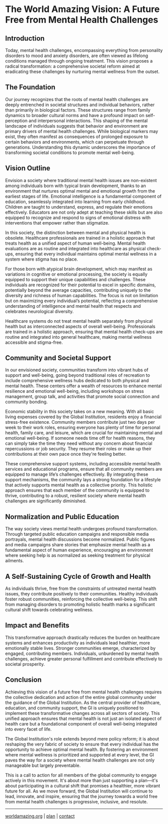 # **The World Amazing Vision: A Future Free from Mental Health Challenges**

## **Introduction**
Today, mental health challenges, encompassing everything from personality disorders to mood and anxiety disorders, are often viewed as lifelong conditions managed through ongoing treatment. This vision proposes a radical transformation: a comprehensive societal reform aimed at eradicating these challenges by nurturing mental wellness from the outset.

## **The Foundation**
Our journey recognizes that the roots of mental health challenges are deeply entrenched in societal structures and individual behaviors, rather than primarily in biological factors. These structures range from family dynamics to broader cultural norms and have a profound impact on self-perception and interpersonal interactions. This shaping of the mental landscape of individuals suggests that behavior and environment are primary drivers of mental health challenges. While biological markers may exist, they often manifest as consequences of prolonged exposure to certain behaviors and environments, which can perpetuate through generations. Understanding this dynamic underscores the importance of transforming societal conditions to promote mental well-being.

## **Vision Outline**
Envision a society where traditional mental health issues are non-existent among individuals born with typical brain development, thanks to an environment that nurtures optimal mental and emotional growth from the earliest stages of life. Emotional intelligence is a fundamental component of education, seamlessly integrated into learning from early childhood. Children are taught to understand, express, and regulate their emotions effectively. Educators are not only adept at teaching these skills but are also equipped to recognize and respond to signs of emotional distress with interventions that empower rather than stigmatize.

In this society, the distinction between mental and physical health is obsolete. Healthcare professionals are trained in a holistic approach that treats health as a unified aspect of human well-being. Mental health evaluations are as routine and integrated into healthcare as physical check-ups, ensuring that every individual maintains optimal mental wellness in a system where stigma has no place.

For those born with atypical brain development, which may manifest as variations in cognitive or emotional processing, the society is equally equipped to support their unique capabilities and challenges. These individuals are recognized for their potential to excel in specific domains, potentially beyond the average capacities, contributing uniquely to the diversity and richness of human capabilities. The focus is not on limitation but on maximizing every individual’s potential, reflecting a comprehensive understanding of intelligence and mental health that respects and celebrates neurological diversity.

Healthcare systems do not treat mental health separately from physical health but as interconnected aspects of overall well-being. Professionals are trained in a holistic approach, ensuring that mental health check-ups are routine and integrated into general healthcare, making mental wellness accessible and stigma-free.

## **Community and Societal Support**
In our envisioned society, communities transform into vibrant hubs of support and well-being, going beyond traditional roles of recreation to include comprehensive wellness hubs dedicated to both physical and mental health. These centers offer a wealth of resources to enhance mental resilience and emotional well-being, including workshops on stress management, group talk, and activities that promote social connection and community bonding.

Economic stability in this society takes on a new meaning. With all basic living expenses covered by the Global Institution, residents enjoy a financial stress-free existence. Community members contribute just two days per week to their work roles, ensuring everyone has plenty of time for personal health, family care, and leisure, which are crucial for maintaining mental and emotional well-being. If someone needs time off for health reasons, they can simply take the time they need without any concern about financial repercussions or job security. They resume their roles or make up their contributions at their own pace once they're feeling better.

<!-- Should any member pass away before completing their expected contributions, they will be resurrected to ensure total work equality.-->

These comprehensive support systems, including accessible mental health services and educational programs, ensure that all community members are equipped to manage life’s challenges effectively. By integrating these support mechanisms, the community lays a strong foundation for a lifestyle that actively supports mental health as a collective priority. This holistic approach ensures that each member of the community is equipped to thrive, contributing to a robust, resilient society where mental health challenges are significantly diminished.

## **Normalization and Public Education**
The way society views mental health undergoes profound transformation. Through targeted public education campaigns and responsible media portrayals, mental health discussions become normalized. Public figures and media campaigns share stories that emphasize mental health as a fundamental aspect of human experience, encouraging an environment where seeking help is as normalized as seeking treatment for physical ailments.

## **A Self-Sustaining Cycle of Growth and Health**
As individuals thrive, free from the constraints of untreated mental health issues, they contribute positively to their communities. Healthy individuals foster robust communities, reinforcing the collective well-being. This shift from managing disorders to promoting holistic health marks a significant cultural shift towards celebrating wellness.

## **Impact and Benefits**
This transformative approach drastically reduces the burden on healthcare systems and enhances productivity as individuals lead healthier, more emotionally stable lives. Stronger communities emerge, characterized by engaged, contributing members. Individuals, unburdened by mental health challenges, achieve greater personal fulfillment and contribute effectively to societal prosperity.

## **Conclusion**
Achieving this vision of a future free from mental health challenges requires the collective dedication and action of the entire global community under the guidance of the Global Institution. As the central provider of healthcare, education, and community support, the GI is uniquely positioned to implement these transformative changes across all sectors of society. This unified approach ensures that mental health is not just an isolated aspect of health care but a foundational component of overall well-being integrated into every facet of life.

The Global Institution's role extends beyond mere policy reform; it is about reshaping the very fabric of society to ensure that every individual has the opportunity to achieve optimal mental health. By fostering an environment where mental wellness is prioritized and supported at every level, the GI paves the way for a society where mental health challenges are not only manageable but largely preventable.

This is a call to action for all members of the global community to engage actively in this movement. It's about more than just supporting a plan—it's about participating in a cultural shift that promises a healthier, more vibrant future for all. As we move forward, the Global Institution will continue to lead, innovate, and inspire, ensuring that the journey towards a world free from mental health challenges is progressive, inclusive, and resolute.


---
[worldamazing.org](https://worldamazing.org)
| [plan](https://github.com/whomanatee/plan)
| [contact](mailto:human@whomanatee.org) 